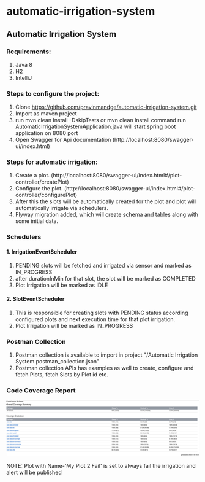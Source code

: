 # automatic-irrigation-system
## Automatic Irrigation System

### Requirements:
1. Java 8
2. H2
3. IntelliJ

### Steps to configure the project:
1. Clone https://github.com/pravinmandge/automatic-irrigation-system.git
2. Import as maven project
3. run mvn clean Install -DskipTests or mvn clean Install command
run AutomaticIrrigationSystemApplication.java will start spring boot application on 8080 port
4. Open Swagger for Api documentation (http://localhost:8080/swagger-ui/index.html)

### Steps for automatic irrigation:
1. Create a plot. (http://localhost:8080/swagger-ui/index.html#/plot-controller/createPlot)
2. Configure the plot. (http://localhost:8080/swagger-ui/index.html#/plot-controller/configurePlot)
3. After this the slots will be automatically created for the plot and plot will automatically irrigate via schedulers.
4. Flyway migration added, which will create schema and tables along with some initial data.

### Schedulers
#### 1. IrrigationEventScheduler
   1. PENDING slots will be fetched and irrigated via sensor and marked as IN_PROGRESS
   2. after durationInMin for that slot, the slot will be marked as COMPLETED
   3. Plot Irrigation will be marked as IDLE
#### 2. SlotEventScheduler
   1. This is responsible for creating slots with PENDING status according configured plots and next execution time for that plot irrigation.
   2. Plot Irrigation will be marked as IN_PROGRESS

### Postman Collection
1. Postman collection is available to import in project "/Automatic Irrigation System.postman_collection.json"
2. Postman collection APIs has examples as well to create, configure and fetch Plots, fetch Slots by Plot id etc.

### Code Coverage Report
![code_coverage.png](code_coverage.png)

NOTE: Plot with Name-'My Plot 2 Fail' is set to always fail the irrigation and alert will be published